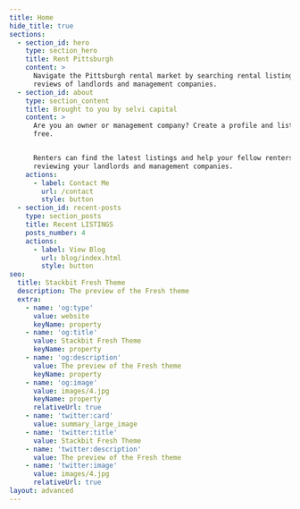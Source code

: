 ```yaml
---
title: Home
hide_title: true
sections:
  - section_id: hero
    type: section_hero
    title: Rent Pittsburgh
    content: >
      Navigate the Pittsburgh rental market by searching rental listings and
      reviews of landlords and management companies.
  - section_id: about
    type: section_content
    title: Brought to you by selvi capital
    content: >
      Are you an owner or management company? Create a profile and list here for
      free.


      Renters can find the latest listings and help your fellow renters by
      reviewing your landlords and management companies.
    actions:
      - label: Contact Me
        url: /contact
        style: button
  - section_id: recent-posts
    type: section_posts
    title: Recent LISTINGS
    posts_number: 4
    actions:
      - label: View Blog
        url: blog/index.html
        style: button
seo:
  title: Stackbit Fresh Theme
  description: The preview of the Fresh theme
  extra:
    - name: 'og:type'
      value: website
      keyName: property
    - name: 'og:title'
      value: Stackbit Fresh Theme
      keyName: property
    - name: 'og:description'
      value: The preview of the Fresh theme
      keyName: property
    - name: 'og:image'
      value: images/4.jpg
      keyName: property
      relativeUrl: true
    - name: 'twitter:card'
      value: summary_large_image
    - name: 'twitter:title'
      value: Stackbit Fresh Theme
    - name: 'twitter:description'
      value: The preview of the Fresh theme
    - name: 'twitter:image'
      value: images/4.jpg
      relativeUrl: true
layout: advanced
---
```

